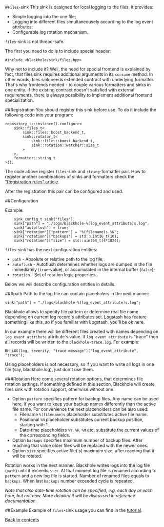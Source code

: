 #`Files`-sink
This sink is designed for local logging to the files. It provides:
  * Simple logging into the one file;
  * Logging into different files simultaneousely according to the log event attributes;
  * Configurable log rotation mechanism.

`files`-sink is not thread-safe.

The first you need to do is to include special header:

```
#include <blackhole/sink/files.hpp>
```

Why not to include it? Well, the need for special frontend is explained by fact, that files sink requires additional arguments in its `consume` method. In other words, files sink needs extended contract with underlying formatter. That's why frontends needed - to couple various formatters and sinks in one entity. If the existing contract doesn't satisfied with external requirements, there is always possibility to implement additional frontend specialization.

##Registration
You should register this sink before use. To do it include the following code into your program:

```
repository_t::instance().configure<
    sink::files_t<
        sink::files::boost_backend_t,
        sink::rotator_t<
            sink::files::boost_backend_t,
            sink::rotation::watcher::size_t
        >
    >,
    formatter::string_t
>();
```

The code above register `files`-sink and `string`-formatter pair. How to register another combinations of sinks and formatters check the ["Registration rules" article](registration-rules.md).

After the registration this pair can be configured and used.

##Configuration

Example:
```
    sink_config_t sink("files");
    sink["path"] = "./logs/blackhole-%(log_event_attribute)s.log";
    sink["autoflush"] = true;
    sink["rotation"]["pattern"] = "%(filename)s.%N";
    sink["rotation"]["backups"] = std::uint16_t(10);
    sink["rotation"]["size"] = std::uint64_t(4*1024);
```

`files`-sink has the next configuration entities:
  * `path` - Absolute or relative path to the log file;
  * `autoflush` - Autoflush determines whether logs are dumped in the file immediately (`true`-value), or accumulated in the internal buffer (`false`);
  * `rotation` - Set of rotation logic properties.

Below we will describe configuration entities in details.

###path
Path to the log file can contain placeholers in the next manner:

```
sink["path"] = "./logs/blackhole-%(log_event_attribute)s.log";
```

Blackhole allows to specify file pattern or determine real file name depending on current log record's attributes set. [Logstash](http://logstash.net/) has feature something like this, so if you familiar with Logstash, you'll be ok here.

In our example there will be different files created with names depending on `log_event_attribute` attribute's value. If `log_event_attribute` is "trace" then all records will be written to the `blackhole-trace.log`. For example:

```
BH_LOG(log, severity, "trace message")("log_event_attribute", "trace");
```

Using placeholders is not necessary, so if you want to write all logs in one file (say, blackhole.log), just don't use them.

###Rotation
Here come several rotation options, that determines file rotation settings. If something defined in this section, Blackhole will create files sink with rotation support, otherwise without one.

* Option `pattern` specifies pattern for backup files. Any name can be used here, if you want to keep your backup names differently than the active file name. For convenience the next placeholders can be also used:        
    * Filename `%(filename)s` placeholder substitutes active file name.
    * Positional `%N` placeholder substitutes current backup position, starting with 1.
    * Date-time placeholders `%Y`, `%H`, `%M` etc. substitute the current values ​​of the corresponding fields.
* Option `backups` specifies maximum number of backup files. After reaching that value older files will be replaced with the newer ones.
* Option `size` specifies active file('s) maximum size, after reacting that it will be rotated.

Rotation works in the next manner. Blackhole writes logs into the log file (`path`) until it exceeds `size`. At that moment log file is renamed according to `pattern` and a new log file is started. Number of renamed files equals to `backups`. When last `backups` number exceeded cycle is repeated.

*Note that also date-time rotation can be specified, e.g. each day or each hour, but not now. More detailed it will be discussed in reference documentation.*

##Example
Example of `files`-sink usage you can find in the [tutorial](tutorial.md#log-into-the-files-with-rotation).

[Back to contents](contents.md)